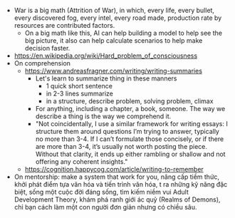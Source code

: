 - War is a big math (Attrition of War), in which, every life, every bullet, every discovered fog, every intel,  every road made, production rate by resources are contributed factors.
	- On a big math like this, AI can help building a model to help see the big picture, it also can help calculate scenarios to help make decision faster.
- https://en.wikipedia.org/wiki/Hard_problem_of_consciousness
- On comprehension
	- https://www.andreasfragner.com/writing/writing-summaries
		- Let's learn to summarize thing in these manners
			- 1 quick short sentence
			- in 2-3 lines summarize
			- in a structure, describe problem, solving problem, climax
		- For anything, including a chapter, a book, someone. The way we describe a thing is the way we comprehend it.
		- "Not coincidentally, I use a similar framework for writing essays: I structure them around questions I’m trying to answer, typically no more than 3-4. If I can’t formulate those concisely, or if there are more than 3-4, it’s usually not worth posting the piece. Without that clarity, it ends up either rambling or shallow and not offering any coherent insights."
	- https://cognition.happycog.com/article/writing-to-remember
- On mentorship: make a system that work for you, nâng cấp tiềm thức, khởi phát điểm tựa văn hóa và tiến trình văn hóa, t ra những kỹ năng đặc biệt, sống một cuộc đời đáng sống, tìm kiếm niềm vui Adult Development Theory, khám phá ranh giới ác quỷ (Realms of Demons), chỉ bạn cách làm một con người đơn giản nhưng có chiều sâu.